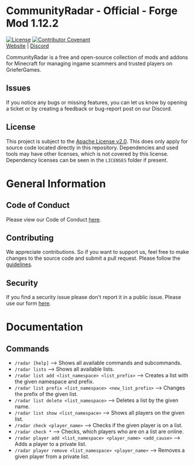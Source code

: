 CommunityRadar - Official - Forge Mod 1.12.2
==========================
[![License](https://img.shields.io/badge/License-Apache_2.0-blue.svg)](https://opensource.org/licenses/Apache-2.0)
[![Contributor Covenant](https://img.shields.io/badge/Contributor%20Covenant-2.1-4.svg)](#code-of-conduct)
<br>
[Website](https://community-radar.de/) |
[Discord](https://discord.community-radar.de/)

CommunityRadar is a free and open-source collection of mods and addons for Minecraft for managing ingame scammers and trusted players on GrieferGames.

## Issues
If you notice any bugs or missing features, you can let us know by opening a ticket or by creating a feedback or bug-report post on our Discord.

## License
This project is subject to the [Apache License v2.0](https://www.apache.org/licenses/LICENSE-2.0).
This does only apply for source code located directly in this repository.
Dependencies and used tools may have other licenses, which is not covered by this license.
Dependency licenses can be seen in the `LICENSES` folder if present.

# General Information
## Code of Conduct
Please view our Code of Conduct [here](https://github.com/CommunityRadarGG/.github/blob/main/CODE_OF_CONDUCT.md).

## Contributing
We appreciate contributions. So if you want to support us,
feel free to make changes to the source code and submit a pull request.
Please follow the [guidelines](https://github.com/CommunityRadarGG/.github/blob/main/CONTRIBUTING.md).

## Security
If you find a security issue please don't report it in a public issue.
Please use our form [here](https://github.com/CommunityRadarGG/.github/security/policy/).

# Documentation
## Commands
- `/radar [help]` --> Shows all available commands and subcommands.
- `/radar lists` --> Shows all available lists.
- `/radar list add <list_namespace> <list_prefix>` --> Creates a list with the given namespace and prefix.
- `/radar list prefix <list_namespace> <new_list_prefix>` --> Changes the prefix of the given list.
- `/radar list delete <list_namespace>` --> Deletes a list by the given name.
- `/radar list show <list_namespace>` --> Shows all players on the given list.
- `/radar check <player_name>` --> Checks if the given player is on a list.
- `/radar check *` --> Checks, which players who are on a list are online.
- `/radar player add <list_namespace> <player_name> <add_cause>` --> Adds a player to a private list.
- `/radar player remove <list_namespace> <player_name>` --> Removes a given player from a private list.
